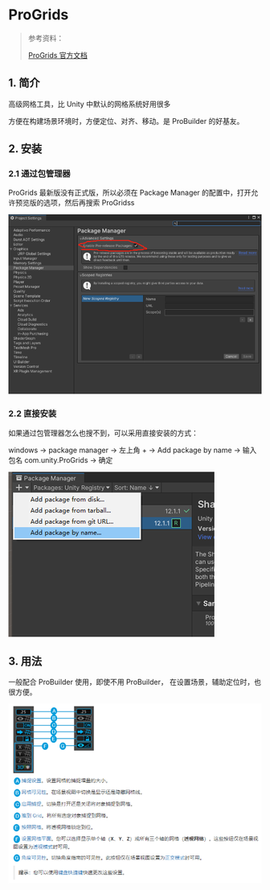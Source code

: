 # ProGrids

> 参考资料：
>
> [ProGrids 官方文档](https://docs.unity3d.com/Packages/com.unity.ProGrids@3.0/manual/index.html)

## 1. 简介

高级网格工具，比 Unity 中默认的网格系统好用很多

方便在构建场景环境时，方便定位、对齐、移动。是 ProBuilder 的好基友。

## 2. 安装

### 2.1 通过包管理器

ProGrids 最新版没有正式版，所以必须在 Package Manager 的配置中，打开允许预览版的选项，然后再搜索 ProGridss

![](../../imgs/ProGrids01.png)

### 2.2 直接安装

如果通过包管理器怎么也搜不到，可以采用直接安装的方式：

windows -> package manager -> 左上角 + -> Add package by name -> 输入包名 com.unity.ProGrids -> 确定

![](../../imgs/ProGrids02.png)

## 3. 用法

一般配合 ProBuilder 使用，即使不用 ProBuilder， 在设置场景，辅助定位时，也很方便。

![](../../imgs/ProGrids03.png)
